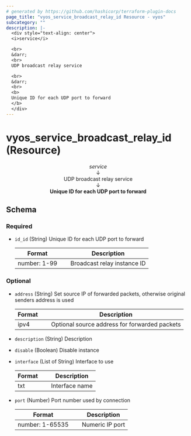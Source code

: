 ```yaml
---
# generated by https://github.com/hashicorp/terraform-plugin-docs
page_title: "vyos_service_broadcast_relay_id Resource - vyos"
subcategory: ""
description: |-
  <div style="text-align: center">
  <i>service</i>

  <br>
  &darr;
  <br>
  UDP broadcast relay service

  <br>
  &darr;
  <br>
  <b>
  Unique ID for each UDP port to forward
  </b>
  </div>
---
```


# vyos_service_broadcast_relay_id (Resource)

<div style="text-align: center">
<i>service</i>

<br>
&darr;
<br>
UDP broadcast relay service

<br>
&darr;
<br>
<b>
Unique ID for each UDP port to forward
</b>
</div>



<!-- schema generated by tfplugindocs -->
## Schema

### Required

- `id_id` (String) Unique ID for each UDP port to forward

    |  Format &emsp; | Description  |
    |----------|---------------|
    |  number: 1-99  &emsp; |  Broadcast relay instance ID  |

### Optional

- `address` (String) Set source IP of forwarded packets, otherwise original senders address is used

    |  Format &emsp; | Description  |
    |----------|---------------|
    |  ipv4  &emsp; |  Optional source address for forwarded packets  |
- `description` (String) Description
- `disable` (Boolean) Disable instance
- `interface` (List of String) Interface to use

    |  Format &emsp; | Description  |
    |----------|---------------|
    |  txt  &emsp; |  Interface name  |
- `port` (Number) Port number used by connection

    |  Format &emsp; | Description  |
    |----------|---------------|
    |  number: 1-65535  &emsp; |  Numeric IP port  |
